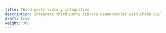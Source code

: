 ```yaml
---
title: Third-party library integration
description: Integrate third-party library dependencies with CMake builds in O3DE.
draft: true
weight: 300
---
```

